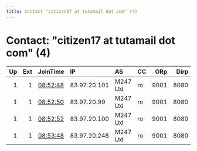 ```yaml
---
title: Contact "citizen17 at tutamail dot com" (4)
---
```


# Contact: "citizen17 at tutamail dot com" (4)

|   Up |   Ext | JoinTime                                                                                            | IP           | AS       | CC   |   ORp |   Dirp | OS    | Version   | Nickname   |   eFamMembers |
|-----:|------:|:----------------------------------------------------------------------------------------------------|:-------------|:---------|:-----|------:|-------:|:------|:----------|:-----------|--------------:|
|    1 |     1 | [08:52:48](https://metrics.torproject.org/rs.html#details/A4A953B60078E6A69BD6F72295EDF7D43DD0CFD9) | 83.97.20.101 | M247 Ltd | ro   |  9001 |   8080 | Linux | 0.4.5.6   | citizen17  |             1 |
|    1 |     1 | [08:52:50](https://metrics.torproject.org/rs.html#details/DAE650E9699A4B7A842967BC711D5CBEFE8DA8D6) | 83.97.20.99  | M247 Ltd | ro   |  9001 |   8080 | Linux | 0.4.5.6   | citizen17  |             1 |
|    1 |     1 | [08:52:52](https://metrics.torproject.org/rs.html#details/4860408EE17B620C18559D12B2362090184D8800) | 83.97.20.100 | M247 Ltd | ro   |  9001 |   8080 | Linux | 0.4.5.6   | citizen17  |             1 |
|    1 |     1 | [08:53:48](https://metrics.torproject.org/rs.html#details/890E786194E2EEA113AA20F17826281677FF91AC) | 83.97.20.248 | M247 Ltd | ro   |  9001 |   8080 | Linux | 0.4.5.6   | citizen17  |             1 |
